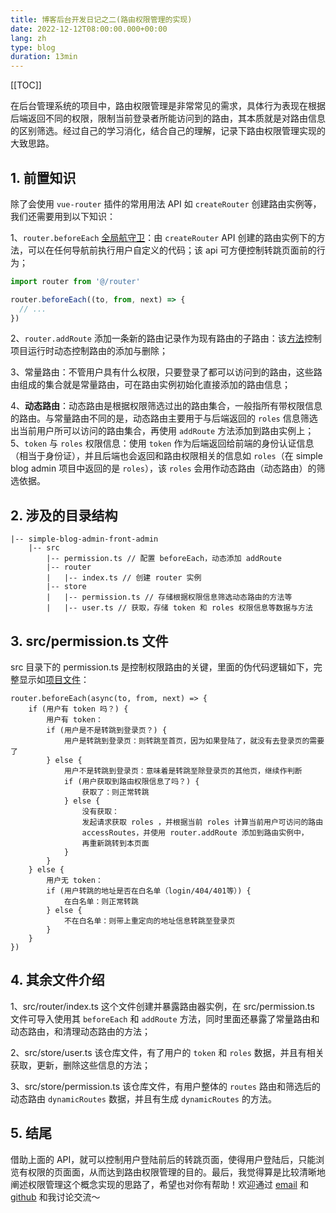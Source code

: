 ```yaml
---
title: 博客后台开发日记之二(路由权限管理的实现)
date: 2022-12-12T08:00:00.000+00:00
lang: zh
type: blog
duration: 13min
---
```


[[TOC]]

在后台管理系统的项目中，路由权限管理是非常常见的需求，具体行为表现在根据后端返回不同的权限，限制当前登录者所能访问到的路由，其本质就是对路由信息的区别筛选。经过自己的学习消化，结合自己的理解，记录下路由权限管理实现的大致思路。
## 1. 前置知识
除了会使用 `vue-router` 插件的常用用法 API 如 `createRouter` 创建路由实例等，我们还需要用到以下知识：

1、`router.beforeEach` [全局航守卫](https://router.vuejs.org/zh/api/#beforeeach)：由 `createRouter` API 创建的路由实例下的方法，可以在任何导航前执行用户自定义的代码；该 api 可方便控制转跳页面前的行为；
```ts
import router from '@/router'

router.beforeEach((to, from, next) => {
  // ...
})
```
2、`router.addRoute` 添加一条新的路由记录作为现有路由的子路由：该[方法](https://router.vuejs.org/zh/api/#addroute)控制项目运行时动态控制路由的添加与删除；

3、常量路由：不管用户具有什么权限，只要登录了都可以访问到的路由，这些路由组成的集合就是常量路由，可在路由实例初始化直接添加的路由信息；

4、**动态路由**：动态路由是根据权限筛选过出的路由集合，一般指所有带权限信息的路由。与常量路由不同的是，动态路由主要用于与后端返回的 `roles` 信息筛选出当前用户所可以访问的路由集合，再使用 `addRoute` 方法添加到路由实例上；
5、`token` 与 `roles` 权限信息：使用 `token` 作为后端返回给前端的身份认证信息（相当于身份证），并且后端也会返回和路由权限相关的信息如 `roles`（在 simple blog admin 项目中返回的是 `roles`），该 `roles` 会用作动态路由（动态路由）的筛选依据。
## 2. 涉及的目录结构
```text
|-- simple-blog-admin-front-admin
    |-- src
        |-- permission.ts // 配置 beforeEach，动态添加 addRoute
        |-- router
        |   |-- index.ts // 创建 router 实例
        |-- store
        |   |-- permission.ts // 存储根据权限信息筛选动态路由的方法等
        |   |-- user.ts // 获取，存储 token 和 roles 权限信息等数据与方法
```
## 3. src/permission.ts 文件
src 目录下的 permission.ts 是控制权限路由的关键，里面的伪代码逻辑如下，完整显示如[项目文件](https://github.com/fwr220807/simple-blog-frontend-admin/blob/main/src/permission.ts)：
```text
router.beforeEach(async(to, from, next) => {
	if (用户有 token 吗？) {
		用户有 token：
		if (用户是不是转跳到登录页？) {
			用户是转跳到登录页：则转跳至首页，因为如果登陆了，就没有去登录页的需要了
		} else {
			用户不是转跳到登录页：意味着是转跳至除登录页的其他页，继续作判断
			if (用户获取到路由权限信息了吗？) {
				获取了：则正常转跳
			} else {
				没有获取：
				发起请求获取 roles ，并根据当前 roles 计算当前用户可访问的路由
				accessRoutes，并使用 router.addRoute 添加到路由实例中，
				再重新跳转到本页面
			}
		}
	} else {
		用户无 token：
		if (用户转跳的地址是否在白名单（login/404/401等）) {
			在白名单：则正常转跳
		} else {
			不在白名单：则带上重定向的地址信息转跳至登录页
		}
	}
})
```
## 4. 其余文件介绍
1、src/router/index.ts
这个文件创建并暴露路由器实例，在 src/permission.ts 文件可导入使用其 `beforeEach` 和 `addRoute` 方法，同时里面还暴露了常量路由和动态路由，和清理动态路由的方法；

2、src/store/user.ts
该仓库文件，有了用户的 `token` 和 `roles` 数据，并且有相关获取，更新，删除这些信息的方法；

3、src/store/permission.ts
该仓库文件，有用户整体的 `routes` 路由和筛选后的动态路由 `dynamicRoutes` 数据，并且有生成 `dynamicRoutes` 的方法。
## 5. 结尾
借助上面的 API，就可以控制用户登陆前后的转跳页面，使得用户登陆后，只能浏览有权限的页面面，从而达到路由权限管理的目的。最后，我觉得算是比较清晰地阐述权限管理这个概念实现的思路了，希望也对你有帮助！欢迎通过 [email](mailto:fwr583251832@outlook.com) 和 [github](https://github.com/fwr220807) 和我讨论交流～
